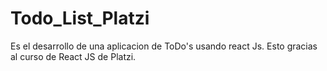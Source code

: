 # Todo_List_Platzi
Es el desarrollo de una aplicacion de ToDo's usando react Js. Esto gracias al curso de React JS de Platzi.
